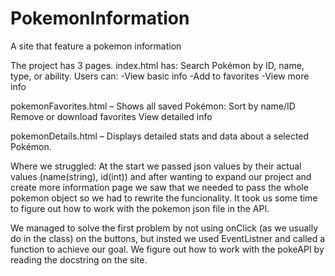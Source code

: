 # PokemonInformation
A site that feature a pokemon information


The project has 3 pages. 
index.html has:
Search Pokémon by ID, name, type, or ability. Users can:
-View basic info
-Add to favorites
-View more info

pokemonFavorites.html – Shows all saved Pokémon:
Sort by name/ID
Remove or download favorites
View detailed info

pokemonDetails.html – Displays detailed stats and data about a selected Pokémon.

Where we struggled:
At the start we passed json values by their actual values (name(string), id(int)) and 
after wanting to expand our project and create more information page we saw 
that we needed to pass the whole pokemon object so we had to rewrite the funcionality.
It took us some time to figure out how to work with the pokemon json file in the API.


We managed to solve the first problem by not using onClick (as we usually do in the class) on the buttons,
 but insted we used EventListner and called a function to achieve our goal.
 We figure out how to work with the pokeAPI by reading the docstring on the site. 
